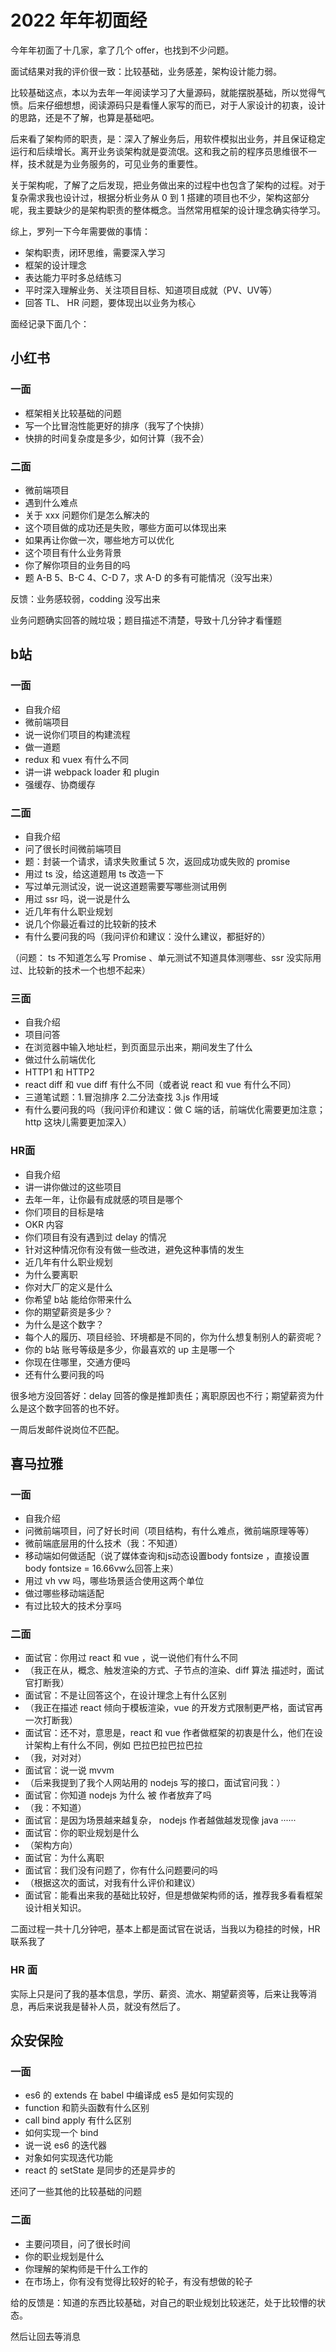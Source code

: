 # 2022 年年初面经

今年年初面了十几家，拿了几个 offer，也找到不少问题。

面试结果对我的评价很一致：比较基础，业务感差，架构设计能力弱。

比较基础这点，本以为去年一年阅读学习了大量源码，就能摆脱基础，所以觉得气愤。后来仔细想想，阅读源码只是看懂人家写的而已，对于人家设计的初衷，设计的思路，还是不了解，也算是基础吧。

后来看了架构师的职责，是：深入了解业务后，用软件模拟出业务，并且保证稳定运行和后续增长。离开业务谈架构就是耍流氓。这和我之前的程序员思维很不一样，技术就是为业务服务的，可见业务的重要性。

关于架构呢，了解了之后发现，把业务做出来的过程中也包含了架构的过程。对于复杂需求我也设计过，根据分析业务从 0 到 1 搭建的项目也不少，架构这部分呢，我主要缺少的是架构职责的整体概念。当然常用框架的设计理念确实待学习。

综上，罗列一下今年需要做的事情：

* 架构职责，闭环思维，需要深入学习
* 框架的设计理念
* 表达能力平时多总结练习
* 平时深入理解业务、关注项目目标、知道项目成就（PV、UV等）
* 回答 TL、 HR 问题，要体现出以业务为核心

面经记录下面几个：

## 小红书

### 一面

* 框架相关比较基础的问题
* 写一个比冒泡性能更好的排序（我写了个快排）
* 快排的时间复杂度是多少，如何计算（我不会）

### 二面

* 微前端项目
* 遇到什么难点
* 关于 xxx 问题你们是怎么解决的
* 这个项目做的成功还是失败，哪些方面可以体现出来
* 如果再让你做一次，哪些地方可以优化
* 这个项目有什么业务背景
* 你了解你项目的业务目的吗
* 题 A-B 5、B-C 4、C-D 7，求 A-D 的多有可能情况（没写出来）

反馈：业务感较弱，codding 没写出来

业务问题确实回答的贼垃圾；题目描述不清楚，导致十几分钟才看懂题

## b站

### 一面

* 自我介绍
* 微前端项目
* 说一说你们项目的构建流程
* 做一道题
* redux 和 vuex 有什么不同
* 讲一讲 webpack loader 和 plugin
* 强缓存、协商缓存

### 二面

* 自我介绍
* 问了很长时间微前端项目
* 题：封装一个请求，请求失败重试 5 次，返回成功或失败的 promise
* 用过 ts 没，给这道题用 ts 改造一下
* 写过单元测试没，说一说这道题需要写哪些测试用例
* 用过 ssr 吗，说一说是什么
* 近几年有什么职业规划
* 说几个你最近看过的比较新的技术
* 有什么要问我的吗（我问评价和建议：没什么建议，都挺好的）

（问题： ts 不知道怎么写 Promise 、单元测试不知道具体测哪些、ssr 没实际用过、比较新的技术一个也想不起来）

### 三面

* 自我介绍
* 项目问答
* 在浏览器中输入地址栏，到页面显示出来，期间发生了什么
* 做过什么前端优化
* HTTP1 和 HTTP2
* react diff 和 vue diff 有什么不同（或者说 react 和 vue 有什么不同）
* 三道笔试题：1.冒泡排序 2.二分法查找 3.js 作用域
* 有什么要问我的吗（我问评价和建议：做 C 端的话，前端优化需要更加注意；http 这块儿需要更加深入）

### HR面

* 自我介绍
* 讲一讲你做过的这些项目
* 去年一年，让你最有成就感的项目是哪个
* 你们项目的目标是啥
* OKR 内容
* 你们项目有没有遇到过 delay 的情况
* 针对这种情况你有没有做一些改进，避免这种事情的发生
* 近几年有什么职业规划
* 为什么要离职
* 你对大厂的定义是什么
* 你希望 b站 能给你带来什么
* 你的期望薪资是多少？
* 为什么是这个数字？
* 每个人的履历、项目经验、环境都是不同的，你为什么想复制别人的薪资呢？
* 你的 b站 账号等级是多少，你最喜欢的 up 主是哪一个
* 你现在住哪里，交通方便吗
* 还有什么要问我的吗

很多地方没回答好：delay 回答的像是推卸责任；离职原因也不行；期望薪资为什么是这个数字回答的也不好。

一周后发邮件说岗位不匹配。

## 喜马拉雅

### 一面

* 自我介绍
* 问微前端项目，问了好长时间（项目结构，有什么难点，微前端原理等等）
* 微前端底层用的什么技术（我：不知道）
* 移动端如何做适配（说了媒体查询和js动态设置body fontsize ，直接设置 body fontsize = 16.66vw么回答上来）
* 用过 vh vw 吗，哪些场景适合使用这两个单位
* 做过哪些移动端适配
* 有过比较大的技术分享吗

### 二面

* 面试官：你用过 react 和 vue ，说一说他们有什么不同
* （我正在从，概念、触发渲染的方式、子节点的渲染、diff 算法 描述时，面试官打断我）
* 面试官：不是让回答这个，在设计理念上有什么区别
* （我正在描述 react 倾向于模板渲染，vue 的开发方式限制更严格，面试官再一次打断我）
* 面试官：还不对，意思是，react 和 vue 作者做框架的初衷是什么，他们在设计架构上有什么不同，例如 巴拉巴拉巴拉巴拉
* （我，对对对）
* 面试官：说一说 mvvm
* （后来我提到了我个人网站用的 nodejs 写的接口，面试官问我：）
* 面试官：你知道 nodejs 为什么 被 作者放弃了吗
* （我：不知道）
* 面试官：是因为场景越来越复杂， nodejs 作者越做越发现像 java ······
* 面试官：你的职业规划是什么
* （架构方向）
* 面试官：为什么离职
* 面试官：我们没有问题了，你有什么问题要问的吗
* （根据这次的面试，对我有什么评价和建议）
* 面试官：能看出来我的基础比较好，但是想做架构师的话，推荐我多看看框架设计相关知识。

二面过程一共十几分钟吧，基本上都是面试官在说话，当我以为稳挂的时候，HR 联系我了

### HR 面

实际上只是问了我的基本信息，学历、薪资、流水、期望薪资等，后来让我等消息，再后来说我是替补人员，就没有然后了。

## 众安保险

### 一面

* es6 的 extends 在 babel 中编译成 es5 是如何实现的
* function 和箭头函数有什么区别
* call bind apply 有什么区别
* 如何实现一个 bind
* 说一说 es6 的迭代器
* 对象如何实现迭代功能
* react 的 setState 是同步的还是异步的

还问了一些其他的比较基础的问题

### 二面

* 主要问项目，问了很长时间
* 你的职业规划是什么
* 你理解的架构师是干什么工作的
* 在市场上，你有没有觉得比较好的轮子，有没有想做的轮子

给的反馈是：知道的东西比较基础，对自己的职业规划比较迷茫，处于比较懵的状态。

然后让回去等消息
